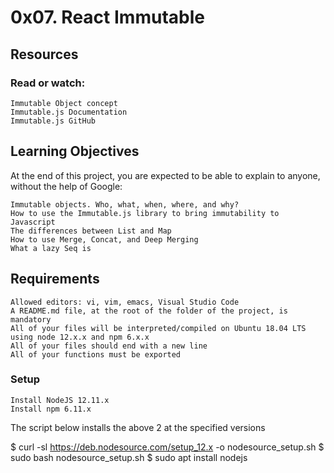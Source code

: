 # 0x07. React Immutable

## Resources

### Read or watch:

    Immutable Object concept
    Immutable.js Documentation
    Immutable.js GitHub

## Learning Objectives

At the end of this project, you are expected to be able to explain to anyone, without the help of Google:

    Immutable objects. Who, what, when, where, and why?
    How to use the Immutable.js library to bring immutability to Javascript
    The differences between List and Map
    How to use Merge, Concat, and Deep Merging
    What a lazy Seq is

## Requirements

    Allowed editors: vi, vim, emacs, Visual Studio Code
    A README.md file, at the root of the folder of the project, is mandatory
    All of your files will be interpreted/compiled on Ubuntu 18.04 LTS using node 12.x.x and npm 6.x.x
    All of your files should end with a new line
    All of your functions must be exported

### Setup

    Install NodeJS 12.11.x
    Install npm 6.11.x

The script below installs the above 2 at the specified versions

$ curl -sl https://deb.nodesource.com/setup_12.x -o nodesource_setup.sh
$ sudo bash nodesource_setup.sh
$ sudo apt install nodejs
